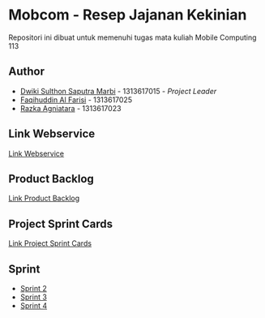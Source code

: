 # Mobcom - Resep Jajanan Kekinian
Repositori ini dibuat untuk memenuhi tugas mata kuliah Mobile Computing 113

## Author
* [Dwiki Sulthon Saputra Marbi](https://github.com/DNABigBoss) - 1313617015 - *Project Leader*
* [Faqihuddin Al Farisi](https://github.com/falfisme) - 1313617025
* [Razka Agniatara](https://github.com/Razka173) - 1313617023

## Link Webservice
[Link Webservice](https://github.com/DNABigBoss/Mobcom-WebService)

## Product Backlog
[Link Product Backlog](https://docs.google.com/spreadsheets/d/17UESCjCuMqcH6AoVo_Gtnt-EjXaEHkXbpOpHY_e4tcw/edit?usp=sharing)

## Project Sprint Cards
[Link Project Sprint Cards](https://github.com/DNABigBoss/Mobcom/projects/2)

## Sprint 
* [Sprint 2](https://github.com/DNABigBoss/Mobcom/tree/sprint2)
* [Sprint 3](https://github.com/DNABigBoss/Mobcom/tree/sprint3)
* [Sprint 4](https://github.com/DNABigBoss/Mobcom/tree/sprint4)
